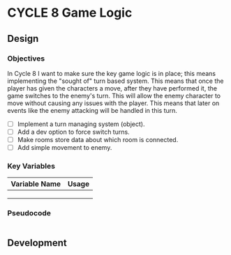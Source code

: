 # CYCLE 8 Game Logic

## Design

### Objectives

In Cycle 8 I want to make sure the key game logic is in place; this means implementing the "sought of" turn based system. This means that once the player has given the characters a move, after they have performed it, the game switches to the enemy's turn. This will allow the enemy character to move without causing any issues with the player. This means that later on events like the enemy attacking will be handled in this turn.

* [ ] Implement a turn managing system (object).
* [ ] Add a dev option to force switch turns.
* [ ] Make rooms store data about which room is connected.
* [ ] Add simple movement to enemy.

### Key Variables

| Variable Name | Usage |
| ------------- | ----- |
|               |       |
|               |       |
|               |       |

### Pseudocode

```
```

## Development

